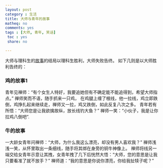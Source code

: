 ```yaml
---
layout: post 
category : 生活
title: 大师与青年的故事
matheq: no
comments: yes
tags : [大师, 青年, 笑话]
 toc : yes
 share: no

---
```


大师与理科生的[故事](http://www.guokr.com/post/263428/)的结局以理科生胜利，大师失败告终。
如下几则是以大师胜利告终的：


### 鸡的故事1

青年见禅师：“有个女生人特好，我要追她但有不确定能不能追得到，希望大师指点。”
禅师笑而不语，随手抓来一只鸡， 在鸡腿上缠了根线，他一拉线，鸡立即跌倒，鸡挣扎起来继续走，禅师又一拉，鸡又跌倒，如此反复八次之多。
青年若有所悟：“大师您是让我欲擒故纵，放长线钓大鱼？”
禅师一笑：“小伙子，我是让你拉鸡八倒吧”.

### 牛的故事

一大龄女青年问禅师：“大师，为什么我这么漂亮，却没有男人喜欢我？”
禅师浅浅一笑，从怀里取出一条细线，随手将其绑在身旁的铜牛神像上。
禅师将线另一端交给女青年示意让其拽，女青年拽了几下后恍然大悟：“大师，您的意思是让我只要看准了就不放手？”
禅师道：“我的意思是你说你漂亮，你给我扯犊子呢？”

